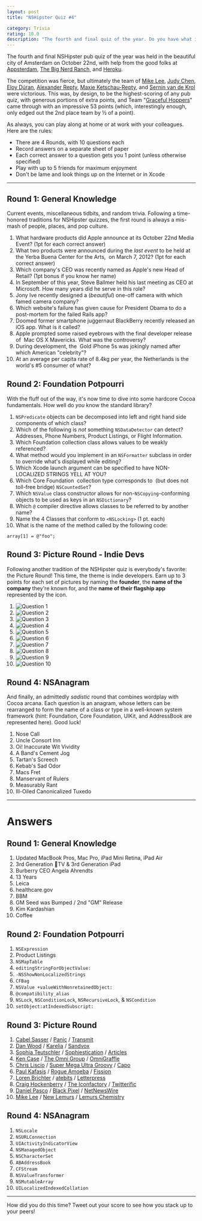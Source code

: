 ```yaml
---
layout: post
title: "NSHipster Quiz #4"

category: Trivia
rating: 10.0
description: "The fourth and final quiz of the year. Do you have what it takes to be the `NSArray -firstObject` among your peers?"
---
```


The fourth and final NSHipster pub quiz of the year was held in the beautiful city of Amsterdam on October 22nd, with help from the good folks at [Appsterdam](http://appsterdam.rs), [The Big Nerd Ranch](http://www.bignerdranch.com/), and [Heroku](http://www.heroku.com).

The competition was fierce, but ultimately the team of [Mike Lee](https://twitter.com/bmf), [Judy Chen](https://twitter.com/judykitteh), [Eloy Dúran](https://twitter.com/alloy), [Alexander Repty](https://twitter.com/arepty), [Maxie Ketschau-Repty](https://twitter.com/Yumyoko), and [Sernin van de Krol](https://twitter.com/paneidos) were victorious. This was, by design, to be the highest-scoring of any pub quiz, with generous portions of extra points, and Team "[Graceful Hoppers](http://en.wikipedia.org/wiki/Grace_Hopper)" came through with an impressive 53 points (which, interestingly enough, only edged out the 2nd place team by ½ of a point).

As always, you can play along at home or at work with your colleagues. Here are the rules:

- There are 4 Rounds, with 10 questions each
- Record answers on a separate sheet of paper
- Each correct answer to a question gets you 1 point (unless otherwise specified)
- Play with up to 5 friends for maximum enjoyment
- Don't be lame and look things up on the Internet or in Xcode

* * *

Round 1: General Knowledge
--------------------------

Current events, miscellaneous tidbits, and random trivia. Following a time-honored traditions for NSHipster quizzes, the first round is always a mis-mash of people, places, and pop culture.

1. What hardware products did Apple announce at its October 22nd Media Event? (1pt for each correct answer)
2. What two products were announced during the _last event_ to be held at the Yerba Buena Center for the Arts,  on March 7, 2012? (1pt for each correct answer)
3. Which company's CEO was recently named as Apple's new Head of Retail? (1pt bonus if you know her name)
4. In September of this year, Steve Ballmer held his last meeting as CEO at Microsoft. How many years did he serve in this role?
5. Jony Ive recently designed a (_beautiful_) one-off camera with which famed camera company?
6. Which website's failure has given cause for President Obama to do a post-mortem for the failed Rails app?
7. Doomed former smartphone juggernaut BlackBerry recently released an iOS app. What is it called?
8. Apple prompted some raised eyebrows with the final developer release of  Mac OS X Mavericks. What was the controversy?
9. During development, the  Gold iPhone 5s was jokingly named after which American "celebrity"?
10. At an average per capita rate of 8.4kg per year, the Netherlands is the world's #5 consumer of what?

Round 2: Foundation Potpourri
-----------------------------

With the fluff out of the way, it's now time to dive into some hardcore Cocoa fundamentals. How well do _you_ know the standard library?

1. `NSPredicate` objects can be decomposed into left and right hand side components of which class?
2. Which of the following is _not_ something `NSDataDetector` can detect? Addresses, Phone Numbers, Product Listings, or Flight Information.
3. Which Foundation collection class allows values to be weakly referenced?
4. What method would you implement in an `NSFormatter` subclass in order to override what's displayed while editing?
5. Which Xcode launch argument can be specified to have NON-LOCALIZED STRINGS YELL AT YOU?
6. Which Core Foundation  collection type corresponds to  (but does not toll-free bridge) `NSCountedSet`?
7. Which `NSValue` class constructor allows for non-`NSCopying`-conforming objects to be used as keys in an `NSDictionary`?
8. Which `@` compiler directive allows classes to be referred to by another name?
9. Name the 4 Classes that conform to `<NSLocking>` (1 pt. each)
10. What is the name of the method called by the following code:

~~~{objective-c}
array[1] = @"foo";
~~~

Round 3: Picture Round - Indie Devs
-----------------------------------

Following another tradition of the NSHipster quiz is everybody's favorite: the Picture Round! This time, the theme is indie developers. Earn up to 3 points for each set of pictures by naming the **founder**, the **name of the company** they're known for, and the **name of their flagship app** represented by the icon.

1. ![Question 1](http://nshipster-quiz-4.s3.amazonaws.com/nshipster-quiz-4-question-1.png)
2. ![Question 2](http://nshipster-quiz-4.s3.amazonaws.com/nshipster-quiz-4-question-2.png)
3. ![Question 3](http://nshipster-quiz-4.s3.amazonaws.com/nshipster-quiz-4-question-3.png)
4. ![Question 4](http://nshipster-quiz-4.s3.amazonaws.com/nshipster-quiz-4-question-4.png)
5. ![Question 5](http://nshipster-quiz-4.s3.amazonaws.com/nshipster-quiz-4-question-5.png)
6. ![Question 6](http://nshipster-quiz-4.s3.amazonaws.com/nshipster-quiz-4-question-6.png)
7. ![Question 7](http://nshipster-quiz-4.s3.amazonaws.com/nshipster-quiz-4-question-7.png)
8. ![Question 8](http://nshipster-quiz-4.s3.amazonaws.com/nshipster-quiz-4-question-8.png)
9. ![Question 9](http://nshipster-quiz-4.s3.amazonaws.com/nshipster-quiz-4-question-9.png)
10. ![Question 10](http://nshipster-quiz-4.s3.amazonaws.com/nshipster-quiz-4-question-10.png)

Round 4: NSAnagram
------------------

And finally, an admittedly _sadistic_ round that combines wordplay with Cocoa arcana. Each question is an anagram, whose letters can be rearranged to form the name of a class or type in a well-known system framework (hint: Foundation, Core Foundation, UIKit, and AddressBook are represented here). Good luck!

1. Nose Call
2. Uncle Consort Inn
3. Oi! Inaccurate Wit Vividity
4. A Band's Cement Jog
5. Tartan's Screech
6. Kebab's Sad Odor
7. Macs Fret
8. Manservant of Rulers
9. Measurably Rant
10. Ill-Oiled Canonicalized Tuxedo

* * *

# Answers

Round 1: General Knowledge
--------------------------

1. Updated MacBook Pros, Mac Pro, iPad Mini Retina, iPad Air
2. 3rd Generation TV & 3rd Generation iPad
3. Burberry CEO Angela Ahrendts
4. 13 Years
5. Leica
6. healthcare.gov
7. BBM
8. GM Seed was Bumped / 2nd "GM" Release
9. Kim Kardashian
10. Coffee

Round 2: Foundation Potpourri
-----------------------------

1. `NSExpression`
2. Product Listings
3. `NSMapTable`
4. `editingStringForObjectValue:`
5. `-NSShowNonLocalizedStrings`
6. `CFBag`
7. `NSValue +valueWithNonretainedObject:`
8. `@compatibility_alias`
9. `NSLock`, `NSConditionLock`, `NSRecursiveLock`, & `NSCondition`
10. `setObject:atIndexedSubscript:`

Round 3: Picture Round
----------------------

1. [Cabel Sasser](https://twitter.com/cabel) / [Panic](http://panic.com/) / [Transmit](http://panic.com/transmit/)
2. [Dan Wood](https://twitter.com/danwood) / [Karelia](http://www.karelia.com/) / [Sandvox](http://www.karelia.com/products/sandvox/)
3. [Sophia Teutschler](https://twitter.com/_soaps) / [Sophiestication](http://sophiestication.com/) / [Articles](http://sophiestication.com/articles/)
4. [Ken Case](https://twitter.com/kcase) / [The Omni Group](http://www.omnigroup.com/) / [OmniGraffle](http://www.omnigroup.com/omnigraffle/)
5. [Chris Liscio](https://twitter.com/liscio) / [Super Mega Ultra Groovy](http://supermegaultragroovy.com/) / [Capo](http://supermegaultragroovy.com/products/Capo/)
6. [Paul Kafasis](https://twitter.com/PBones) / [Rogue Amoeba](http://rogueamoeba.com/) / [Fission](http://rogueamoeba.com/fission/)
7. [Loren Brichter](https://twitter.com/lorenb) / [atebits](http://www.atebits.com/) / [Letterpress](http://www.atebits.com/letterpress/)
8. [Craig Hockenberry](https://twitter.com/chockenberry) / [The Iconfactory](http://iconfactory.com/) / [Twitterific](http://twitterrific.com/ios)
9. [Daniel Pasco](https://twitter.com/dlpasco) / [Black Pixel](http://blackpixel.com/) / [NetNewsWire](http://netnewswireapp.com/)
10. [Mike Lee](https://twitter.com/bmf) / [New Lemurs](http://newlemurs.com/) / [Lemurs Chemistry](http://newlemurs.com/)

Round 4: NSAnagram
------------------

1. `NSLocale`
2. `NSURLConnection`
3. `UIActivityIndicatorView`
4. `NSManagedObject`
5. `NSCharacterSet`
6. `ABAddressBook`
7. `CFStream`
8. `NSValueTransformer`
9. `NSMutableArray`
10. `UILocalizedIndexedCollation`

* * *

How did you do this time? Tweet out your score to see how you stack up to your peers!
